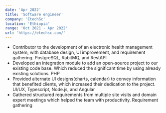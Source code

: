 ```yaml
---
date: 'Apr 2022'
title: 'Software engineer'
company: 'EtechSc'
location: 'Ethiopia'
range: 'Oct 2021 - Apr 2022'
url: 'https://etechsc.com/'
---
```


- Contributor to the development of an electronic health management system, with
  database design, UI improvement, and requirement gathering. PostgreSQL,
  RabitMQ, and RestAPI
- Developed an integration module to add an open-source project to our existing code
  base. Which reduced the significant time by using already existing solutions. PHP
- Provided alternate UI designs(charts, calendar) to convey information that benefited
  clients, which increased their dedication to the project. UI/UX, Typescript, Node.js,
  and Angular
- Gathered structured requirements from multiple site visits and domain expert
  meetings which helped the team with productivity. Requirement gathering
